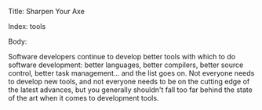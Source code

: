 Title: Sharpen Your Axe

Index: tools

Body:

Software developers continue to develop better tools with which to do software development: better languages, better compilers, better source control, better task management... and the list goes on. Not everyone needs to develop new tools, and not everyone needs to be on the cutting edge of the latest advances, but you generally shouldn't fall too far behind the state of the art when it comes to development tools.
